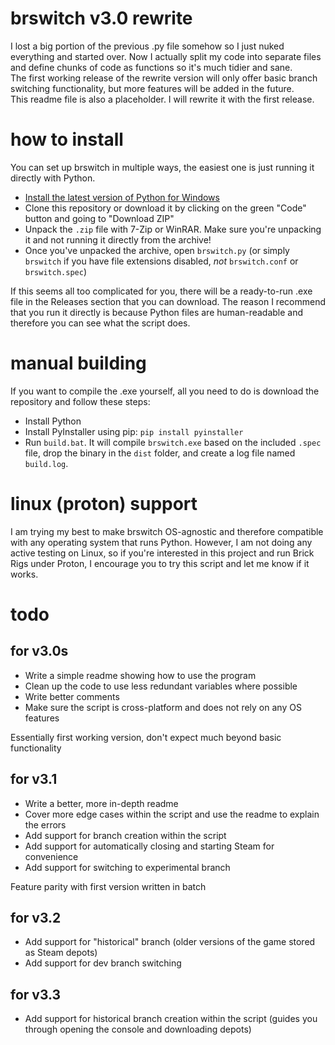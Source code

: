 # brswitch v3.0 rewrite

I lost a big portion of the previous .py file somehow so I just nuked everything and started over. Now I actually split my code into separate files and define chunks of code as functions so it's much tidier and sane.  
The first working release of the rewrite version will only offer basic branch switching functionality, but more features will be added in the future.  
This readme file is also a placeholder. I will rewrite it with the first release.

# how to install

You can set up brswitch in multiple ways, the easiest one is just running it directly with Python.
- [Install the latest version of Python for Windows](https://www.python.org/downloads/windows/)
- Clone this repository or download it by clicking on the green "Code" button and going to "Download ZIP"
- Unpack the `.zip` file with 7-Zip or WinRAR. Make sure you're unpacking it and not running it directly from the archive!
- Once you've unpacked the archive, open `brswitch.py` (or simply `brswitch` if you have file extensions disabled, *not* `brswitch.conf` or `brswitch.spec`)

If this seems all too complicated for you, there will be a ready-to-run .exe file in the Releases section that you can download. The reason I recommend that you run it directly is because Python files are human-readable and therefore you can see what the script does.

# manual building
If you want to compile the .exe yourself, all you need to do is download the repository and follow these steps:
- Install Python
- Install PyInstaller using pip: `pip install pyinstaller`
- Run `build.bat`. It will compile `brswitch.exe` based on the included `.spec` file, drop the binary in the `dist` folder, and create a log file named `build.log`.

# linux (proton) support
I am trying my best to make brswitch OS-agnostic and therefore compatible with any operating system that runs Python. However, I am not doing any active testing on Linux, so if you're interested in this project and run Brick Rigs under Proton, I encourage you to try this script and let me know if it works.


# todo

## for v3.0s

- Write a simple readme showing how to use the program
- Clean up the code to use less redundant variables where possible
- Write better comments
- Make sure the script is cross-platform and does not rely on any OS features
  
Essentially first working version, don't expect much beyond basic functionality

## for v3.1

- Write a better, more in-depth readme
- Cover more edge cases within the script and use the readme to explain the errors
- Add support for branch creation within the script
- Add support for automatically closing and starting Steam for convenience
- Add support for switching to experimental branch
  
Feature parity with first version written in batch

## for v3.2

- Add support for "historical" branch (older versions of the game stored as Steam depots)
- Add support for dev branch switching

## for v3.3

- Add support for historical branch creation within the script (guides you through opening the console and downloading depots)

